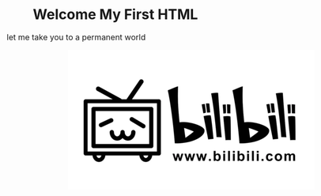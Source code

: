 <!DOCTYPE html>
<html>
    <head>
        <title>My first html</title>
        <meta charset="uft-8">
		<meta name="viewport" content="width=divice-width, initial-scale=1.0">		
		<meta name="keywords" content="新世界，第一次接触html，范例">
		<meta name="description" content="中环某学生的第一次html范例">
		<meta name="author" content="铭皇">
		<style>
			body {
				background-image: url("")
			}
			h1 {
				text-align: center;
				colar: pink;
			}
			p {
				text-indent: 32px;
				font-size: 16px;
				line-hight: 32px;
				colar: blue;
			}
			a {
				position: absolute;
				left: 40%;
			}
		</style>
		<link rel="icon" type="image/x-icon" href="favicon.ico">
    </head>
    <body>
        <h1>Welcome My First HTML</h1>
        <p>let me take you to a permanent world</p>
        <a href="https://www.bilibili.com" target="_blank"><img alt="Bilibili" src="bilibili.png"></a>
    <body>
</html>
